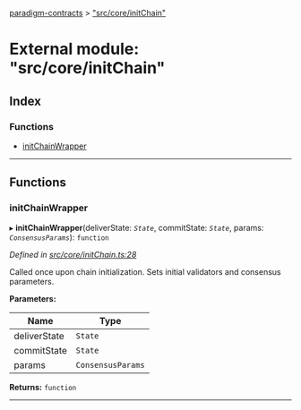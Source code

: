 [paradigm-contracts](../README.md) > ["src/core/initChain"](../modules/_src_core_initchain_.md)

# External module: "src/core/initChain"

## Index

### Functions

* [initChainWrapper](_src_core_initchain_.md#initchainwrapper)

---

## Functions

<a id="initchainwrapper"></a>

###  initChainWrapper

▸ **initChainWrapper**(deliverState: *`State`*, commitState: *`State`*, params: *`ConsensusParams`*): `function`

*Defined in [src/core/initChain.ts:28](https://github.com/paradigmfoundation/paradigmcore/blob/9a91704/src/core/initChain.ts#L28)*

Called once upon chain initialization. Sets initial validators and consensus parameters.

**Parameters:**

| Name | Type |
| ------ | ------ |
| deliverState | `State` |
| commitState | `State` |
| params | `ConsensusParams` |

**Returns:** `function`

___

